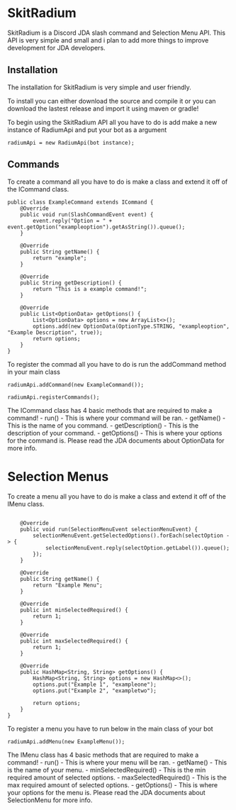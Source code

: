 # SkitRadium

SkitRadium is a Discord JDA slash command and Selection Menu API. This API is very simple and small and i plan to add more things to improve development for JDA developers. 

## Installation

The installation for SkitRadium is very simple and user friendly.

To install you can either download the source and compile it or you can download the lastest release and import it using maven or gradle!

To begin using the SkitRadium API all you have to do is add make a new instance of RadiumApi and put your bot as a argument
```
radiumApi = new RadiumApi(bot instance);
```

## Commands

To create a command all you have to do is make a class and extend it off of the ICommand class.
```
public class ExampleCommand extends ICommand {
    @Override
    public void run(SlashCommandEvent event) {
        event.reply("Option = " + event.getOption("exampleoption").getAsString()).queue();
    }

    @Override
    public String getName() {
        return "example";
    }

    @Override
    public String getDescription() {
        return "This is a example command!";
    }

    @Override
    public List<OptionData> getOptions() {
        List<OptionData> options = new ArrayList<>();
        options.add(new OptionData(OptionType.STRING, "exampleoption", "Example Description", true));
        return options;
    }
}
```

To register the commad all you have to do is run the addCommand method in your main class
```
radiumApi.addCommand(new ExampleCommand());

radiumApi.registerCommands();
```


The ICommand class has 4 basic methods that are required to make a command!
      - run() - This is where your command will be ran.
      - getName() - This is the name of you command.
      - getDescription() - This is the description of your command.
      - getOptions() - This is where your options for the command is. Please read the JDA documents about OptionData for more info.
      
# Selection Menus
To create a menu all you have to do is make a class and extend it off of the IMenu class.

```public class ExampleMenu extends IMenu {

    @Override
    public void run(SelectionMenuEvent selectionMenuEvent) {
        selectionMenuEvent.getSelectedOptions().forEach(selectOption -> {
            selectionMenuEvent.reply(selectOption.getLabel()).queue();
        });
    }

    @Override
    public String getName() {
        return "Example Menu";
    }

    @Override
    public int minSelectedRequired() {
        return 1;
    }

    @Override
    public int maxSelectedRequired() {
        return 1;
    }

    @Override
    public HashMap<String, String> getOptions() {
        HashMap<String, String> options = new HashMap<>();
        options.put("Example 1", "exampleone");
        options.put("Example 2", "exampletwo");

        return options;
    }
}
```

To register a menu you have to run below in the main class of your bot
```
radiumApi.addMenu(new ExampleMenu());
```

The IMenu class has 4 basic methods that are required to make a command!
      - run() - This is where your menu will be ran.
      - getName() - This is the name of your menu.
      - minSelectedRequired() - This is the min required amount of selected options.
      - maxSelectedRequired() - This is the max required amount of selected options.
      - getOptions() - This is where your options for the menu is. Please read the JDA documents about SelectionMenu for more info.
